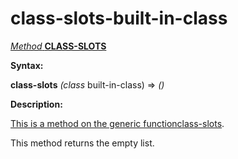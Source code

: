 class-slots-built-in-class
==========================

[*Method* **CLASS-SLOTS**]()

**Syntax:**

**class-slots** *(class* built-in-class) => *()*

**Description:**

[This is a method on the generic function]()[class-slots](class-slots.md).

This method returns the empty list.

